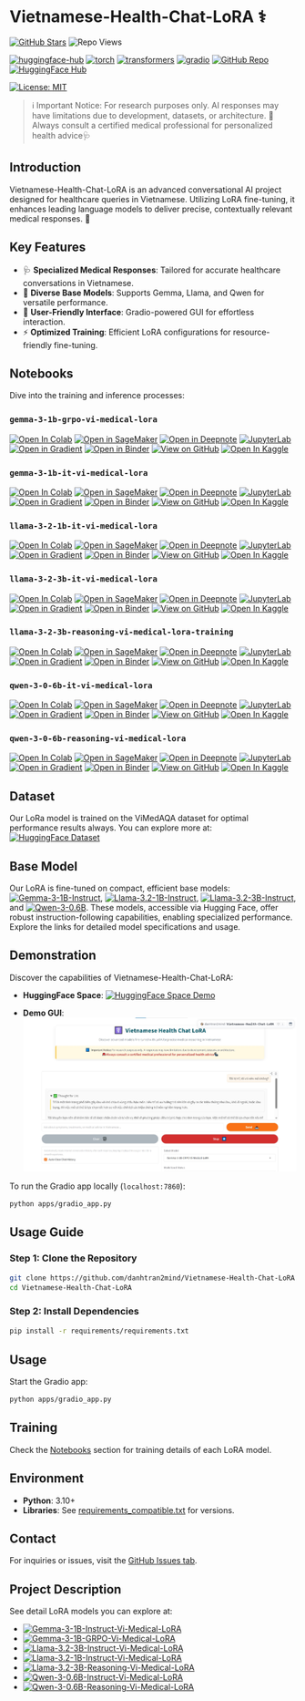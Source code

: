 # Vietnamese-Health-Chat-LoRA ⚕️

[![GitHub Stars](https://img.shields.io/github/stars/danhtran2mind/Vietnamese-Health-Chat-LoRA?style=social&label=Repo%20Stars)](https://github.com/danhtran2mind/Vietnamese-Health-Chat-LoRA/stargazers)
![Repo Views](https://hitscounter.dev/api/hit?url=https%3A%2F%2Fgithub.com%2Fdanhtran2mind%2FVietnamese-Health-Chat-LoRA&label=Repo+Views&icon=github&color=%236f42c1&message=&style=social&tz=UTC)

[![huggingface-hub](https://img.shields.io/badge/huggingface--hub-blue.svg?logo=huggingface)](https://huggingface.co/docs/hub)
[![torch](https://img.shields.io/badge/torch-blue.svg?logo=pytorch)](https://pytorch.org/)
[![transformers](https://img.shields.io/badge/transformers-blue.svg?logo=huggingface)](https://huggingface.co/docs/transformers)
[![gradio](https://img.shields.io/badge/gradio-blue.svg?logo=gradio)](https://gradio.app/)
[![GitHub Repo](https://img.shields.io/badge/GitHub-trl-blue?style=flat&logo=github)](https://github.com/huggingface/trl)
[![HuggingFace Hub](https://img.shields.io/badge/HuggingFace-Unsloth%20AI-13b989?style=flat&logo=huggingface)](https://huggingface.co/unsloth)

[![License: MIT](https://img.shields.io/badge/License-MIT-blue.svg)](https://opensource.org/licenses/MIT)

> ℹ️ Important Notice: For research purposes only. AI responses may have limitations due to development, datasets, or architecture.
> 🚨Always consult a certified medical professional for personalized health advice🩺


## Introduction
Vietnamese-Health-Chat-LoRA is an advanced conversational AI project designed for healthcare queries in Vietnamese. Utilizing LoRA fine-tuning, it enhances leading language models to deliver precise, contextually relevant medical responses. 🚀

## Key Features
- 🩺 **Specialized Medical Responses**: Tailored for accurate healthcare conversations in Vietnamese.
- 🤖 **Diverse Base Models**: Supports Gemma, Llama, and Qwen for versatile performance.
- 📱 **User-Friendly Interface**: Gradio-powered GUI for effortless interaction.
- ⚡ **Optimized Training**: Efficient LoRA configurations for resource-friendly fine-tuning.

## Notebooks
Dive into the training and inference processes:

### `gemma-3-1b-grpo-vi-medical-lora`
[![Open In Colab](https://colab.research.google.com/assets/colab-badge.svg)](https://colab.research.google.com/github/danhtran2mind/Vietnamese-Health-Chat-LoRA/blob/main/notebooks/gemma-3-1b-grpo-vi-medical-lora.ipynb)
[![Open in SageMaker](https://studiolab.sagemaker.aws/studiolab.svg)](https://studiolab.sagemaker.aws/import/github/danhtran2mind/Vietnamese-Health-Chat-LoRA/blob/main/notebooks/gemma-3-1b-grpo-vi-medical-lora.ipynb)
[![Open in Deepnote](https://deepnote.com/buttons/launch-in-deepnote-small.svg)](https://deepnote.com/launch?url=https://github.com/danhtran2mind/Vietnamese-Health-Chat-LoRA/blob/main/notebooks/gemma-3-1b-grpo-vi-medical-lora.ipynb)
[![JupyterLab](https://img.shields.io/badge/Launch-JupyterLab-orange?logo=Jupyter)](https://mybinder.org/v2/gh/danhtran2mind/Vietnamese-Health-Chat-LoRA/main?filepath=notebooks/gemma-3-1b-grpo-vi-medical-lora.ipynb)
[![Open in Gradient](https://assets.paperspace.io/img/gradient-badge.svg)](https://console.paperspace.com/github/danhtran2mind/Vietnamese-Health-Chat-LoRA/blob/main/notebooks/gemma-3-1b-grpo-vi-medical-lora.ipynb)
[![Open in Binder](https://mybinder.org/badge_logo.svg)](https://mybinder.org/v2/gh/danhtran2mind/Vietnamese-Health-Chat-LoRA/main)
[![View on GitHub](https://img.shields.io/badge/View%20on-GitHub-181717?logo=github)](https://github.com/danhtran2mind/Vietnamese-Health-Chat-LoRA/blob/main/notebooks/gemma-3-1b-grpo-vi-medical-lora.ipynb)
[![Open In Kaggle](https://kaggle.com/static/images/open-in-kaggle.svg)](https://www.kaggle.com/notebooks/welcome?src=https%3A%2F%2Fgithub.com%2Fdanhtran2mind%2FVietnamese-Health-Chat-LoRA%2Fblob%2Fmain%2Fnotebooks%2Fgemma-3-1b-grpo-vi-medical-lora.ipynb)

### `gemma-3-1b-it-vi-medical-lora`
[![Open In Colab](https://colab.research.google.com/assets/colab-badge.svg)](https://colab.research.google.com/github/danhtran2mind/Vietnamese-Health-Chat-LoRA/blob/main/notebooks/gemma-3-1b-it-vi-medical-lora.ipynb)
[![Open in SageMaker](https://studiolab.sagemaker.aws/studiolab.svg)](https://studiolab.sagemaker.aws/import/github/danhtran2mind/Vietnamese-Health-Chat-LoRA/blob/main/notebooks/gemma-3-1b-it-vi-medical-lora.ipynb)
[![Open in Deepnote](https://deepnote.com/buttons/launch-in-deepnote-small.svg)](https://deepnote.com/launch?url=https://github.com/danhtran2mind/Vietnamese-Health-Chat-LoRA/blob/main/notebooks/gemma-3-1b-it-vi-medical-lora.ipynb)
[![JupyterLab](https://img.shields.io/badge/Launch-JupyterLab-orange?logo=Jupyter)](https://mybinder.org/v2/gh/danhtran2mind/Vietnamese-Health-Chat-LoRA/main?filepath=notebooks/gemma-3-1b-it-vi-medical-lora.ipynb)
[![Open in Gradient](https://assets.paperspace.io/img/gradient-badge.svg)](https://console.paperspace.com/github/danhtran2mind/Vietnamese-Health-Chat-LoRA/blob/main/notebooks/gemma-3-1b-it-vi-medical-lora.ipynb)
[![Open in Binder](https://mybinder.org/badge_logo.svg)](https://mybinder.org/v2/gh/danhtran2mind/Vietnamese-Health-Chat-LoRA/main)
[![View on GitHub](https://img.shields.io/badge/View%20on-GitHub-181717?logo=github)](https://github.com/danhtran2mind/Vietnamese-Health-Chat-LoRA/blob/main/notebooks/gemma-3-1b-it-vi-medical-lora.ipynb)
[![Open In Kaggle](https://kaggle.com/static/images/open-in-kaggle.svg)](https://www.kaggle.com/notebooks/welcome?src=https%3A%2F%2Fgithub.com%2Fdanhtran2mind%2FVietnamese-Health-Chat-LoRA%2Fblob%2Fmain%2Fnotebooks%2Fgemma-3-1b-it-vi-medical-lora.ipynb)

### `llama-3-2-1b-it-vi-medical-lora`
[![Open In Colab](https://colab.research.google.com/assets/colab-badge.svg)](https://colab.research.google.com/github/danhtran2mind/Vietnamese-Health-Chat-LoRA/blob/main/notebooks/llama-3-2-1b-it-vi-medical-lora.ipynb)
[![Open in SageMaker](https://studiolab.sagemaker.aws/studiolab.svg)](https://studiolab.sagemaker.aws/import/github/danhtran2mind/Vietnamese-Health-Chat-LoRA/blob/main/notebooks/llama-3-2-1b-it-vi-medical-lora.ipynb)
[![Open in Deepnote](https://deepnote.com/buttons/launch-in-deepnote-small.svg)](https://deepnote.com/launch?url=https://github.com/danhtran2mind/Vietnamese-Health-Chat-LoRA/blob/main/notebooks/llama-3-2-1b-it-vi-medical-lora.ipynb)
[![JupyterLab](https://img.shields.io/badge/Launch-JupyterLab-orange?logo=Jupyter)](https://mybinder.org/v2/gh/danhtran2mind/Vietnamese-Health-Chat-LoRA/main?filepath=notebooks/llama-3-2-1b-it-vi-medical-lora.ipynb)
[![Open in Gradient](https://assets.paperspace.io/img/gradient-badge.svg)](https://console.paperspace.com/github/danhtran2mind/Vietnamese-Health-Chat-LoRA/blob/main/notebooks/llama-3-2-1b-it-vi-medical-lora.ipynb)
[![Open in Binder](https://mybinder.org/badge_logo.svg)](https://mybinder.org/v2/gh/danhtran2mind/Vietnamese-Health-Chat-LoRA/main)
[![View on GitHub](https://img.shields.io/badge/View%20on-GitHub-181717?logo=github)](https://github.com/danhtran2mind/Vietnamese-Health-Chat-LoRA/blob/main/notebooks/llama-3-2-1b-it-vi-medical-lora.ipynb)
[![Open In Kaggle](https://kaggle.com/static/images/open-in-kaggle.svg)](https://www.kaggle.com/notebooks/welcome?src=https%3A%2F%2Fgithub.com%2Fdanhtran2mind%2FVietnamese-Health-Chat-LoRA%2Fblob%2Fmain%2Fnotebooks%2Fllama-3-2-1b-it-vi-medical-lora.ipynb)

### `llama-3-2-3b-it-vi-medical-lora`
[![Open In Colab](https://colab.research.google.com/assets/colab-badge.svg)](https://colab.research.google.com/github/danhtran2mind/Vietnamese-Health-Chat-LoRA/blob/main/notebooks/llama-3-2-3b-it-vi-medical-lora.ipynb)
[![Open in SageMaker](https://studiolab.sagemaker.aws/studiolab.svg)](https://studiolab.sagemaker.aws/import/github/danhtran2mind/Vietnamese-Health-Chat-LoRA/blob/main/notebooks/llama-3-2-3b-it-vi-medical-lora.ipynb)
[![Open in Deepnote](https://deepnote.com/buttons/launch-in-deepnote-small.svg)](https://deepnote.com/launch?url=https://github.com/danhtran2mind/Vietnamese-Health-Chat-LoRA/blob/main/notebooks/llama-3-2-3b-it-vi-medical-lora.ipynb)
[![JupyterLab](https://img.shields.io/badge/Launch-JupyterLab-orange?logo=Jupyter)](https://mybinder.org/v2/gh/danhtran2mind/Vietnamese-Health-Chat-LoRA/main?filepath=notebooks/llama-3-2-3b-it-vi-medical-lora.ipynb)
[![Open in Gradient](https://assets.paperspace.io/img/gradient-badge.svg)](https://console.paperspace.com/github/danhtran2mind/Vietnamese-Health-Chat-LoRA/blob/main/notebooks/llama-3-2-3b-it-vi-medical-lora.ipynb)
[![Open in Binder](https://mybinder.org/badge_logo.svg)](https://mybinder.org/v2/gh/danhtran2mind/Vietnamese-Health-Chat-LoRA/main)
[![View on GitHub](https://img.shields.io/badge/View%20on-GitHub-181717?logo=github)](https://github.com/danhtran2mind/Vietnamese-Health-Chat-LoRA/blob/main/notebooks/llama-3-2-3b-it-vi-medical-lora.ipynb)
[![Open In Kaggle](https://kaggle.com/static/images/open-in-kaggle.svg)](https://www.kaggle.com/notebooks/welcome?src=https%3A%2F%2Fgithub.com%2Fdanhtran2mind%2FVietnamese-Health-Chat-LoRA%2Fblob%2Fmain%2Fnotebooks%2Fllama-3-2-3b-it-vi-medical-lora.ipynb)

### `llama-3-2-3b-reasoning-vi-medical-lora-training`
[![Open In Colab](https://colab.research.google.com/assets/colab-badge.svg)](https://colab.research.google.com/github/danhtran2mind/Vietnamese-Health-Chat-LoRA/blob/main/notebooks/llama-3-2-3b-reasoning-vi-medical-lora-training.ipynb)
[![Open in SageMaker](https://studiolab.sagemaker.aws/studiolab.svg)](https://studiolab.sagemaker.aws/import/github/danhtran2mind/Vietnamese-Health-Chat-LoRA/blob/main/notebooks/llama-3-2-3b-reasoning-vi-medical-lora-training.ipynb)
[![Open in Deepnote](https://deepnote.com/buttons/launch-in-deepnote-small.svg)](https://deepnote.com/launch?url=https://github.com/danhtran2mind/Vietnamese-Health-Chat-LoRA/blob/main/notebooks/llama-3-2-3b-reasoning-vi-medical-lora-training.ipynb)
[![JupyterLab](https://img.shields.io/badge/Launch-JupyterLab-orange?logo=Jupyter)](https://mybinder.org/v2/gh/danhtran2mind/Vietnamese-Health-Chat-LoRA/main?filepath=notebooks/llama-3-2-3b-reasoning-vi-medical-lora-training.ipynb)
[![Open in Gradient](https://assets.paperspace.io/img/gradient-badge.svg)](https://console.paperspace.com/github/danhtran2mind/Vietnamese-Health-Chat-LoRA/blob/main/notebooks/llama-3-2-3b-reasoning-vi-medical-lora-training.ipynb)
[![Open in Binder](https://mybinder.org/badge_logo.svg)](https://mybinder.org/v2/gh/danhtran2mind/Vietnamese-Health-Chat-LoRA/main)
[![View on GitHub](https://img.shields.io/badge/View%20on-GitHub-181717?logo=github)](https://github.com/danhtran2mind/Vietnamese-Health-Chat-LoRA/blob/main/notebooks/llama-3-2-3b-reasoning-vi-medical-lora-training.ipynb)
[![Open In Kaggle](https://kaggle.com/static/images/open-in-kaggle.svg)](https://www.kaggle.com/notebooks/welcome?src=https%3A%2F%2Fgithub.com%2Fdanhtran2mind%2FVietnamese-Health-Chat-LoRA%2Fblob%2Fmain%2Fnotebooks%2Fllama-3-2-3b-reasoning-vi-medical-lora-training.ipynb)

### `qwen-3-0-6b-it-vi-medical-lora`
[![Open In Colab](https://colab.research.google.com/assets/colab-badge.svg)](https://colab.research.google.com/github/danhtran2mind/Vietnamese-Health-Chat-LoRA/blob/main/notebooks/qwen-3-0-6b-it-vi-medical-lora.ipynb)
[![Open in SageMaker](https://studiolab.sagemaker.aws/studiolab.svg)](https://studiolab.sagemaker.aws/import/github/danhtran2mind/Vietnamese-Health-Chat-LoRA/blob/main/notebooks/qwen-3-0-6b-it-vi-medical-lora.ipynb)
[![Open in Deepnote](https://deepnote.com/buttons/launch-in-deepnote-small.svg)](https://deepnote.com/launch?url=https://github.com/danhtran2mind/Vietnamese-Health-Chat-LoRA/blob/main/notebooks/qwen-3-0-6b-it-vi-medical-lora.ipynb)
[![JupyterLab](https://img.shields.io/badge/Launch-JupyterLab-orange?logo=Jupyter)](https://mybinder.org/v2/gh/danhtran2mind/Vietnamese-Health-Chat-LoRA/main?filepath=notebooks/qwen-3-0-6b-it-vi-medical-lora.ipynb)
[![Open in Gradient](https://assets.paperspace.io/img/gradient-badge.svg)](https://console.paperspace.com/github/danhtran2mind/Vietnamese-Health-Chat-LoRA/blob/main/notebooks/qwen-3-0-6b-it-vi-medical-lora.ipynb)
[![Open in Binder](https://mybinder.org/badge_logo.svg)](https://mybinder.org/v2/gh/danhtran2mind/Vietnamese-Health-Chat-LoRA/main)
[![View on GitHub](https://img.shields.io/badge/View%20on-GitHub-181717?logo=github)](https://github.com/danhtran2mind/Vietnamese-Health-Chat-LoRA/blob/main/notebooks/qwen-3-0-6b-it-vi-medical-lora.ipynb)
[![Open In Kaggle](https://kaggle.com/static/images/open-in-kaggle.svg)](https://www.kaggle.com/notebooks/welcome?src=https%3A%2F%2Fgithub.com%2Fdanhtran2mind%2FVietnamese-Health-Chat-LoRA%2Fblob%2Fmain%2Fnotebooks%2Fqwen-3-0-6b-it-vi-medical-lora.ipynb)

### `qwen-3-0-6b-reasoning-vi-medical-lora`
[![Open In Colab](https://colab.research.google.com/assets/colab-badge.svg)](https://colab.research.google.com/github/danhtran2mind/Vietnamese-Health-Chat-LoRA/blob/main/notebooks/qwen-3-0-6b-reasoning-vi-medical-lora.ipynb)
[![Open in SageMaker](https://studiolab.sagemaker.aws/studiolab.svg)](https://studiolab.sagemaker.aws/import/github/danhtran2mind/Vietnamese-Health-Chat-LoRA/blob/main/notebooks/qwen-3-0-6b-reasoning-vi-medical-lora.ipynb)
[![Open in Deepnote](https://deepnote.com/buttons/launch-in-deepnote-small.svg)](https://deepnote.com/launch?url=https://github.com/danhtran2mind/Vietnamese-Health-Chat-LoRA/blob/main/notebooks/qwen-3-0-6b-reasoning-vi-medical-lora.ipynb)
[![JupyterLab](https://img.shields.io/badge/Launch-JupyterLab-orange?logo=Jupyter)](https://mybinder.org/v2/gh/danhtran2mind/Vietnamese-Health-Chat-LoRA/main?filepath=notebooks/qwen-3-0-6b-reasoning-vi-medical-lora.ipynb)
[![Open in Gradient](https://assets.paperspace.io/img/gradient-badge.svg)](https://console.paperspace.com/github/danhtran2mind/Vietnamese-Health-Chat-LoRA/blob/main/notebooks/qwen-3-0-6b-reasoning-vi-medical-lora.ipynb)
[![Open in Binder](https://mybinder.org/badge_logo.svg)](https://mybinder.org/v2/gh/danhtran2mind/Vietnamese-Health-Chat-LoRA/main)
[![View on GitHub](https://img.shields.io/badge/View%20on-GitHub-181717?logo=github)](https://github.com/danhtran2mind/Vietnamese-Health-Chat-LoRA/blob/main/notebooks/qwen-3-0-6b-reasoning-vi-medical-lora.ipynb)
[![Open In Kaggle](https://kaggle.com/static/images/open-in-kaggle.svg)](https://www.kaggle.com/notebooks/welcome?src=https%3A%2F%2Fgithub.com%2Fdanhtran2mind%2FVietnamese-Health-Chat-LoRA%2Fblob%2Fmain%2Fnotebooks%2Fqwen-3-0-6b-reasoning-vi-medical-lora.ipynb)

## Dataset
Our LoRa model is trained on the ViMedAQA dataset for optimal performance results always. You can explore more at: [![HuggingFace Dataset](https://img.shields.io/badge/HuggingFace-tmnam20%2FViMedAQA-yellow?style=flat&logo=huggingface)](https://huggingface.co/datasets/tmnam20/ViMedAQA)

## Base Model

Our LoRA is fine-tuned on compact, efficient base models: 
[![Gemma-3-1B-Instruct](https://img.shields.io/badge/HuggingFace-Gemma--3--1B--Instruct-yellow?style=flat&logo=huggingface)](https://huggingface.co/google/gemma-3-1b-it),
[![Llama-3.2-1B-Instruct](https://img.shields.io/badge/HuggingFace-Llama--3.2--1B--Instruct-yellow?style=flat&logo=huggingface)](https://huggingface.co/meta-llama/Llama-3.2-1B-Instruct),
[![Llama-3.2-3B-Instruct](https://img.shields.io/badge/HuggingFace-Llama--3.2--3B--Instruct-yellow?style=flat&logo=huggingface)](https://huggingface.co/meta-llama/Llama-3.2-3B-Instruct),
and [![Qwen-3-0.6B](https://img.shields.io/badge/HuggingFace-Qwen--3--0.6B-yellow?style=flat&logo=huggingface)](https://huggingface.co/Qwen/Qwen3-0.6B). 
These models, accessible via Hugging Face, offer robust instruction-following capabilities, enabling specialized performance. Explore the links for detailed model specifications and usage.

## Demonstration
Discover the capabilities of Vietnamese-Health-Chat-LoRA:  
- **HuggingFace Space**: [![HuggingFace Space Demo](https://img.shields.io/badge/HuggingFace-danhtran2mind%2FVietnamese--Health--Chat--LoRA-yellow?style=flat&logo=huggingface)](https://huggingface.co/spaces/danhtran2mind/Vietnamese-Health-Chat-LoRA)

- **Demo GUI**:  
  ![Gradio Demo](./assets/gradio_app_demo.jpg)

To run the Gradio app locally (`localhost:7860`):
```bash
python apps/gradio_app.py
```

## Usage Guide

### Step 1: Clone the Repository
```bash
git clone https://github.com/danhtran2mind/Vietnamese-Health-Chat-LoRA
cd Vietnamese-Health-Chat-LoRA
```

### Step 2: Install Dependencies
```bash
pip install -r requirements/requirements.txt
```

## Usage
Start the Gradio app:  
```bash
python apps/gradio_app.py
```

## Training
Check the [Notebooks](#notebooks) section for training details of each LoRA model.

## Environment
- **Python**: 3.10+  
- **Libraries**: See [requirements_compatible.txt](requirements/requirements_compatible.txt) for versions.

## Contact
For inquiries or issues, visit the [GitHub Issues tab](https://github.com/danhtran2mind/Vietnamese-Health-Chat-LoRA/issues).

## Project Description

See detail LoRA models you can explore at:
- [![Gemma-3-1B-Instruct-Vi-Medical-LoRA](https://img.shields.io/badge/HuggingFace-Gemma--3--1B--Instruct--Vi--Medical--LoRA-yellow?style=flat&logo=huggingface)](https://huggingface.co/danhtran2mind/Gemma-3-1B-Instruct-Vi-Medical-LoRA)  
- [![Gemma-3-1B-GRPO-Vi-Medical-LoRA](https://img.shields.io/badge/HuggingFace-Gemma--3--1B--GRPO--Vi--Medical--LoRA-yellow?style=flat&logo=huggingface)](https://huggingface.co/danhtran2mind/Gemma-3-1B-GRPO-Vi-Medical-LoRA)  
- [![Llama-3.2-3B-Instruct-Vi-Medical-LoRA](https://img.shields.io/badge/HuggingFace-Llama--3.2--3B--Instruct--Vi--Medical--LoRA-yellow?style=flat&logo=huggingface)](https://huggingface.co/danhtran2mind/Llama-3.2-3B-Instruct-Vi-Medical-LoRA)  
- [![Llama-3.2-1B-Instruct-Vi-Medical-LoRA](https://img.shields.io/badge/HuggingFace-Llama--3.2--1B--Instruct--Vi--Medical--LoRA-yellow?style=flat&logo=huggingface)](https://huggingface.co/danhtran2mind/Llama-3.2-1B-Instruct-Vi-Medical-LoRA)  
- [![Llama-3.2-3B-Reasoning-Vi-Medical-LoRA](https://img.shields.io/badge/HuggingFace-Llama--3.2--3B--Reasoning--Vi--Medical--LoRA-yellow?style=flat&logo=huggingface)](https://huggingface.co/danhtran2mind/Llama-3.2-3B-Reasoning-Vi-Medical-LoRA)  
- [![Qwen-3-0.6B-Instruct-Vi-Medical-LoRA](https://img.shields.io/badge/HuggingFace-Qwen--3--0.6B--Instruct--Vi--Medical--LoRA-yellow?style=flat&logo=huggingface)](https://huggingface.co/danhtran2mind/Qwen-3-0.6B-Instruct-Vi-Medical-LoRA)  
- [![Qwen-3-0.6B-Reasoning-Vi-Medical-LoRA](https://img.shields.io/badge/HuggingFace-Qwen--3--0.6B--Reasoning--Vi--Medical--LoRA-yellow?style=flat&logo=huggingface)](https://huggingface.co/danhtran2mind/Qwen-3-0.6B-Reasoning-Vi-Medical-LoRA)
